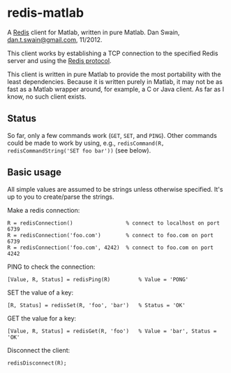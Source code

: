 # redis-matlab

A [Redis](http://redis.io) client for Matlab, written in pure Matlab.  Dan Swain, dan.t.swain@gmail.com, 11/2012.

This client works by establishing a TCP connection to the specified Redis server and using the [Redis protocol](http://redis.io/topics/protocol).

This client is written in pure Matlab to provide the most portability with the least dependencies.  Because it is written purely in Matlab, it may not be as fast as a Matlab wrapper around, for example, a C or Java client.  As far as I know, no such client exists.

## Status

So far, only a few commands work (`GET`, `SET`, and `PING`).  Other commands could be made to work by using, e.g., `redisCommand(R, redisCommandString('SET foo bar'))` (see below).

## Basic usage

All simple values are assumed to be strings unless otherwise specified.  It's up to you to create/parse the strings.

Make a redis connection:

    R = redisConnection()                 % connect to localhost on port 6739
    R = redisConnection('foo.com')        % connect to foo.com on port 6739
    R = redisConnection('foo.com', 4242)  % connect to foo.com on port 4242

PING to check the connection:

    [Value, R, Status] = redisPing(R)         % Value = 'PONG'

SET the value of a key:

    [R, Status] = redisSet(R, 'foo', 'bar')   % Status = 'OK'

GET the value for a key:

    [Value, R, Status] = redisGet(R, 'foo')   % Value = 'bar', Status = 'OK'

Disconnect the client:

    redisDisconnect(R);
